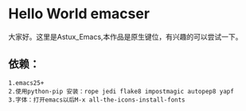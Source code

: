 # Hello World emacser #
  大家好。这里是Astux_Emacs,本作品是原生键位，有兴趣的可以尝试一下。
## 依赖： ##
	1.emacs25+
	2.使用python-pip 安装：rope jedi flake8 impostmagic autopep8 yapf
	3.字体：打开emacs以后M-x all-the-icons-install-fonts